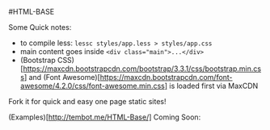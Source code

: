 #HTML-BASE

Some Quick notes:

- to compile less: `lessc styles/app.less > styles/app.css`
- main content goes inside `<div class="main">...</div>`
- (Bootstrap CSS)[https://maxcdn.bootstrapcdn.com/bootstrap/3.3.1/css/bootstrap.min.css] and (Font Awesome)[https://maxcdn.bootstrapcdn.com/font-awesome/4.2.0/css/font-awesome.min.css] is loaded first via MaxCDN

Fork it for quick and easy one page static sites!

(Examples)[http://tembot.me/HTML-Base/] Coming Soon: 
